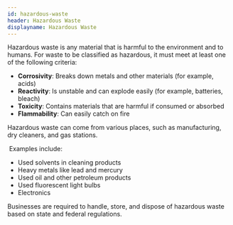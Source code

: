```yaml
---
id: hazardous-waste
header: Hazardous Waste
displayname: Hazardous Waste
---
```


Hazardous waste is any material that is harmful to the environment and to humans. For waste to be classified as hazardous, it must meet at least one of the following criteria:

- **Corrosivity**: Breaks down metals and other materials (for example, acids)
- **Reactivity**: Is unstable and can explode easily (for example, batteries, bleach)
- **Toxicity**: Contains materials that are harmful if consumed or absorbed
- **Flammability**: Can easily catch on fire

Hazardous waste can come from various places, such as manufacturing, dry cleaners, and gas stations.

&nbsp;Examples include:

- Used solvents in cleaning products
- Heavy metals like lead and mercury
- Used oil and other petroleum products
- Used fluorescent light bulbs
- Electronics

Businesses are required to handle, store, and dispose of hazardous waste based on state and federal regulations.
